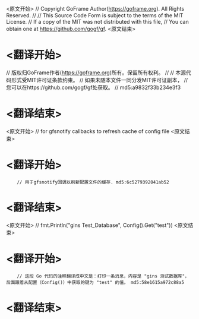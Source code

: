 
<原文开始>
// Copyright GoFrame Author(https://goframe.org). All Rights Reserved.
//
// This Source Code Form is subject to the terms of the MIT License.
// If a copy of the MIT was not distributed with this file,
// You can obtain one at https://github.com/gogf/gf.
<原文结束>

# <翻译开始>
// 版权归GoFrame作者(https://goframe.org)所有。保留所有权利。
//
// 本源代码形式受MIT许可证条款约束。
// 如果未随本文件一同分发MIT许可证副本，
// 您可以在https://github.com/gogf/gf处获取。
// md5:a9832f33b234e3f3
# <翻译结束>


<原文开始>
// for gfsnotify callbacks to refresh cache of config file
<原文结束>

# <翻译开始>
		// 用于gfsnotify回调以刷新配置文件的缓存. md5:6c5279392041ab52
# <翻译结束>


<原文开始>
// fmt.Println("gins Test_Database", Config().Get("test"))
<原文结束>

# <翻译开始>
		// 这段 Go 代码的注释翻译成中文是：打印一条消息，内容是 "gins 测试数据库"，后面跟着从配置（Config()）中获取的键为 "test" 的值。 md5:58e1615a972c88a5
# <翻译结束>

